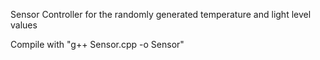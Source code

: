Sensor Controller for the randomly generated temperature and light level values

Compile with "g++ Sensor.cpp -o Sensor"